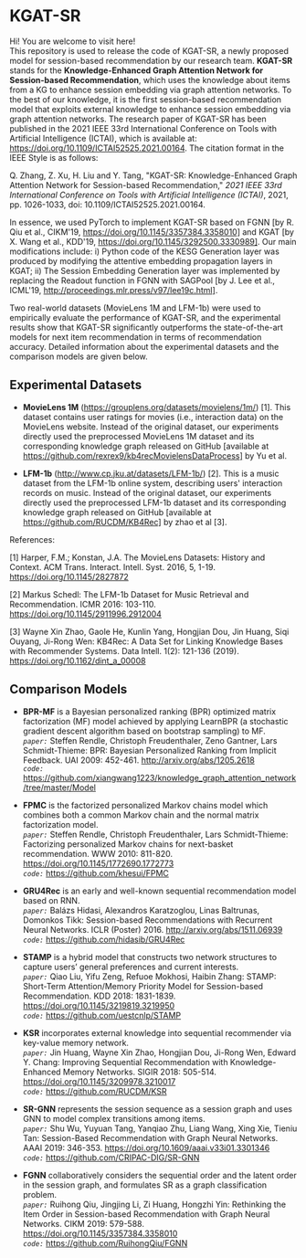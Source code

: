 KGAT-SR
======
Hi! You are welcome to visit here!<br>
This repository is used to release the code of KGAT-SR, a newly proposed model for session-based recommendation by our research team. **KGAT-SR** stands for the **Knowledge-Enhanced Graph Attention Network for Session-based Recommendation**, which uses the knowledge about items from a KG to enhance session embedding via graph attention networks. To the best of our knowledge, it is the first session-based recommendation model that exploits external knowledge to enhance session embedding via graph attention networks. The research paper of KGAT-SR has been published in the 2021 IEEE 33rd International Conference on Tools with Artificial Intelligence (ICTAI), which is available at: https://doi.org/10.1109/ICTAI52525.2021.00164. The citation format in the IEEE Style is as follows:

Q. Zhang, Z. Xu, H. Liu and Y. Tang, "KGAT-SR: Knowledge-Enhanced Graph Attention Network for Session-based Recommendation," *2021 IEEE 33rd International Conference on Tools with Artificial Intelligence (ICTAI)*, 2021, pp. 1026-1033, doi: 10.1109/ICTAI52525.2021.00164.

In essence, we used PyTorch to implement KGAT-SR based on FGNN [by R. Qiu et al., CIKM'19, https://doi.org/10.1145/3357384.3358010] and KGAT [by X. Wang  et al., KDD'19, https://doi.org/10.1145/3292500.3330989]. Our main modifications include: i) Python code of the KESG Generation layer was produced by modifying the attentive embedding propagation layers in KGAT; ii) The Session Embedding Generation layer was implemented by replacing the Readout function in FGNN with SAGPool [by J. Lee et al., ICML'19, http://proceedings.mlr.press/v97/lee19c.html].

Two real-world datasets (MovieLens 1M and LFM-1b) were used to empirically evaluate the performance of KGAT-SR, and the experimental results show that KGAT-SR significantly outperforms the state-of-the-art models for next item recommendation in terms of recommendation accuracy. Detailed information about the experimental datasets and the comparison models are given below.

Experimental Datasets
--
* **MovieLens 1M** (https://grouplens.org/datasets/movielens/1m/) [1]. This dataset contains user ratings for movies (i.e., interaction data) on the MovieLens website. Instead of the original dataset, our experiments directly used the preprocessed MovieLens 1M dataset and its corresponding knowledge graph released on GitHub [available at https://github.com/rexrex9/kb4recMovielensDataProcess] by Yu et al.

* **LFM-1b** (http://www.cp.jku.at/datasets/LFM-1b/) [2]. This is a music dataset from the LFM-1b online system, describing users' interaction records on music. Instead of the original dataset, our experiments directly used the preprocessed LFM-1b dataset and its corresponding knowledge graph released on GitHub [available at https://github.com/RUCDM/KB4Rec] by zhao et al [3].

References:

[1] Harper, F.M.; Konstan, J.A. The MovieLens Datasets: History and Context. ACM Trans. Interact. Intell. Syst. 2016, 5, 1-19. https://doi.org/10.1145/2827872

[2] Markus Schedl: The LFM-1b Dataset for Music Retrieval and Recommendation. ICMR 2016: 103-110. https://doi.org/10.1145/2911996.2912004

[3] Wayne Xin Zhao, Gaole He, Kunlin Yang, Hongjian Dou, Jin Huang, Siqi Ouyang, Ji-Rong Wen: KB4Rec: A Data Set for Linking Knowledge Bases with Recommender Systems. Data Intell. 1(2): 121-136 (2019). https://doi.org/10.1162/dint_a_00008

Comparison Models
--
* **BPR-MF** is a Bayesian personalized ranking (BPR) optimized matrix factorization (MF) model achieved by applying LearnBPR (a stochastic gradient descent algorithm based on bootstrap sampling) to MF.<br>
*`paper:`* Steffen Rendle, Christoph Freudenthaler, Zeno Gantner, Lars Schmidt-Thieme: BPR: Bayesian Personalized Ranking from Implicit Feedback. UAI 2009: 452-461. http://arxiv.org/abs/1205.2618<br>
*`code:`* https://github.com/xiangwang1223/knowledge_graph_attention_network/tree/master/Model

* **FPMC** is the factorized personalized Markov chains model which combines both a common Markov chain and the normal matrix factorization model.<br>
*`paper:`* Steffen Rendle, Christoph Freudenthaler, Lars Schmidt-Thieme: Factorizing personalized Markov chains for next-basket recommendation. WWW 2010: 811-820. https://doi.org/10.1145/1772690.1772773<br>
*`code:`* https://github.com/khesui/FPMC

* **GRU4Rec** is an early and well-known sequential recommendation model based on RNN.<br>
*`paper:`* Balázs Hidasi, Alexandros Karatzoglou, Linas Baltrunas, Domonkos Tikk: Session-based Recommendations with Recurrent Neural Networks. ICLR (Poster) 2016. http://arxiv.org/abs/1511.06939<br>
*`code:`* https://github.com/hidasib/GRU4Rec

* **STAMP** is a hybrid model that constructs two network structures to capture users’ general preferences and current interests.<br>
*`paper:`* Qiao Liu, Yifu Zeng, Refuoe Mokhosi, Haibin Zhang: STAMP: Short-Term Attention/Memory Priority Model for Session-based Recommendation. KDD 2018: 1831-1839. https://doi.org/10.1145/3219819.3219950<br>
*`code:`* https://github.com/uestcnlp/STAMP

* **KSR** incorporates external knowledge into sequential recommender via key-value memory network.<br>
*`paper:`* Jin Huang, Wayne Xin Zhao, Hongjian Dou, Ji-Rong Wen, Edward Y. Chang: Improving Sequential Recommendation with Knowledge-Enhanced Memory Networks. SIGIR 2018: 505-514. https://doi.org/10.1145/3209978.3210017<br>
*`code:`* https://github.com/RUCDM/KSR

* **SR-GNN** represents the session sequence as a session graph and uses GNN to model complex transitions among items.<br>
*`paper:`* Shu Wu, Yuyuan Tang, Yanqiao Zhu, Liang Wang, Xing Xie, Tieniu Tan: Session-Based Recommendation with Graph Neural Networks. AAAI 2019: 346-353. https://doi.org/10.1609/aaai.v33i01.3301346<br>
*`code:`* https://github.com/CRIPAC-DIG/SR-GNN

* **FGNN** collaboratively considers the sequential order and the latent order in the session graph, and formulates SR as a graph classification problem.<br>
*`paper:`* Ruihong Qiu, Jingjing Li, Zi Huang, Hongzhi Yin: Rethinking the Item Order in Session-based Recommendation with Graph Neural Networks. CIKM 2019: 579-588. https://doi.org/10.1145/3357384.3358010<br>
*`code:`* https://github.com/RuihongQiu/FGNN
